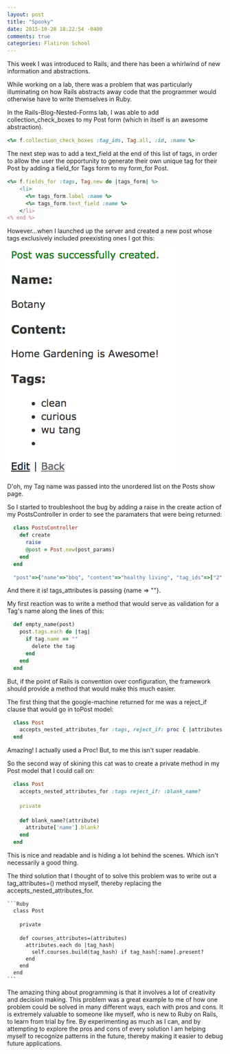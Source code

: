 ```yaml
---
layout: post
title: "Spooky"
date: 2015-10-28 18:22:54 -0400
comments: true
categories: Flatiron School
---
```

This week I was introduced to Rails, and there has been a whirlwind of new information and abstractions. 

While working on a lab, there was a problem that was particularly illuminating on how Rails abstracts away code that the programmer would otherwise have to write themselves in Ruby. 

In the Rails-Blog-Nested-Forms lab, I was able to add collection_check_boxes to my Post form (which in itself is an awesome abstraction). 

  ```ruby
  <%= f.collection_check_boxes :tag_ids, Tag.all, :id, :name %>
  ```

The next step was to add a text_field at the end of this list of tags, in order to allow the user the opportunity to generate their own unique tag for their Post by adding a field_for Tags form to my form_for Post. 

  ```ruby 
  <%= f.fields_for :tags, Tag.new do |tags_form| %>
      <li>
        <%= tags_form.label :name %>
        <%= tags_form.text_field :name %>
      </li>
  <% end %>
  ```
  However...when I launched up the server and created a new post whose tags exclusively included preexisting ones I got this:

  <img src="../images/empty_string.png">

  D'oh, my Tag name was passed into the unordered list on the Posts show page. 

  So I started to troubleshoot the bug by adding a raise in the create action of my PostsController in order to see the paramaters that were being returned: 

  ```ruby
    class PostsController
      def create
        raise
        @post = Post.new(post_params)
      end
    end
  ```

  ```ruby
    "post"=>{"name"=>"bbq", "content"=>"healthy living", "tag_ids"=>["2", "13", ""], "tags_attributes"=>{"0"=>{"name"=>""}}}, "commit"=>"Create Post", "controller"=>"posts", "action"=>"create"
  ```

  And there it is! tags_attributes is passing {name => ""}.

  My first reaction was to write a method that would serve as validation for a Tag's name along the lines of this:  

  ```ruby
    def empty_name(post)
      post.tags.each do |tag|
        if tag.name == ""
          delete the tag 
        end
      end
    end
  ```

  But, if the point of Rails is convention over configuration, the framework should provide a method that would make this much easier.

  The first thing that the google-machine returned for me was a reject_if clause that would go in toPost model: 

  ```Ruby
    class Post
      accepts_nested_attributes_for :tags, reject_if: proc { |attributes| attributes[:name].blank? }
    end
  ```

  Amazing! I actually used a Proc! But, to me this isn't super readable. 

  So the second way of skining this cat was to create a private method in my Post model that I could call on: 

  ```Ruby
    class Post
      accepts_nested_attributes_for :tags reject_if: :blank_name?
      
      private
      
      def blank_name?(attribute)
        attribute['name'].blank?
      end
    end
  ```

  This is nice and readable and is hiding a lot behind the scenes. Which isn't necessarily a good thing. 

  The third solution that I thought of to solve this problem was to write out a tag_attributes=() method myself, thereby replacing the accepts_nested_attributes_for. 

    ```Ruby
      class Post

        private

        def courses_attributes=(attributes)
          attributes.each do |tag_hash|
            self.courses.build(tag_hash) if tag_hash[:name].present?
          end
        end
      end
    ```

  The amazing thing about programming is that it involves a lot of creativity and decision making. This problem was a great example to me of how one problem could be solved in many different ways, each with pros and cons. It is extremely valuable to someone like myself, who is new to Ruby on Rails, to learn from trial by fire. By experimenting as much as I can, and by attempting to explore the pros and cons of every solution I am helping myself to recognize patterns in the future, thereby making it easier to debug future applications. 
